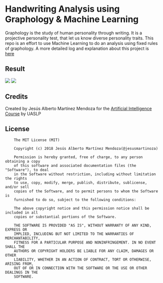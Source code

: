 # Handwriting Analysis using Graphology & Machine Learning
Graphology is the study of human personality through writing. It is a projective personality test, that let us know diverse personality traits.
This repo is an effort to use Machine Learning to do an analysis using fixed rules of graphology. A more detailed log and explanation about this project is [here](https://github.com/jesusmartinoza/Graphology-ML/blob/master/Report.pdf)

## Result
![](https://github.com/jesusmartinoza/Graphology-ML/blob/master/assets/web-platform1.png?raw=true)
![](https://github.com/jesusmartinoza/Graphology-ML/blob/master/assets/web-platform2.png?raw=true)

## Credits
Created by Jesús Alberto Martínez Mendoza for the [Artificial Intelligence Course](chrome-extension://oemmndcbldboiebfnladdacbdfmadadm/https://infocomp.ingenieria.uaslp.mx/cominf/public/docs/temarios/2812.pdf) by UASLP


## License
```
    The MIT License (MIT)

    Copyright (c) 2018 Jesús Alberto Martínez Mendoza(@jesusmartinoza)

    Permission is hereby granted, free of charge, to any person obtaining a copy
    of this software and associated documentation files (the "Software"), to deal
    in the Software without restriction, including without limitation the rights
    to use, copy, modify, merge, publish, distribute, sublicense, and/or sell
    copies of the Software, and to permit persons to whom the Software is
    furnished to do so, subject to the following conditions:

    The above copyright notice and this permission notice shall be included in all
    copies or substantial portions of the Software.

    THE SOFTWARE IS PROVIDED "AS IS", WITHOUT WARRANTY OF ANY KIND, EXPRESS OR
    IMPLIED, INCLUDING BUT NOT LIMITED TO THE WARRANTIES OF MERCHANTABILITY,
    FITNESS FOR A PARTICULAR PURPOSE AND NONINFRINGEMENT. IN NO EVENT SHALL THE
    AUTHORS OR COPYRIGHT HOLDERS BE LIABLE FOR ANY CLAIM, DAMAGES OR OTHER
    LIABILITY, WHETHER IN AN ACTION OF CONTRACT, TORT OR OTHERWISE, ARISING FROM,
    OUT OF OR IN CONNECTION WITH THE SOFTWARE OR THE USE OR OTHER DEALINGS IN THE
    SOFTWARE.

```